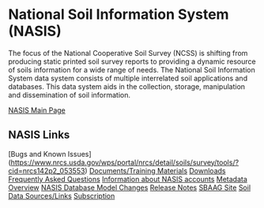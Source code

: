 # National Soil Information System (NASIS)

The focus of the National Cooperative Soil Survey (NCSS) is shifting from producing static printed soil survey reports to providing a dynamic resource of soils information for a wide range of needs. The National Soil Information System data system consists of multiple interrelated soil applications and databases. This data system aids in the collection, storage, manipulation and dissemination of soil information.

[NASIS Main Page](https://www.nrcs.usda.gov/wps/portal/nrcs/detail/soils/survey/tools/?cid=nrcs142p2_053552)

## NASIS Links
[Bugs and Known Issues] (https://www.nrcs.usda.gov/wps/portal/nrcs/detail/soils/survey/tools/?cid=nrcs142p2_053553)
[Documents/Training Materials](https://www.nrcs.usda.gov/wps/portal/nrcs/detail/soils/survey/tools/?cid=nrcs142p2_053546)
[Downloads](https://www.nrcs.usda.gov/wps/portal/nrcs/detail/soils/survey/tools/?cid=nrcs142p2_053550)
[Frequently Asked Questions](https://www.nrcs.usda.gov/wps/portal/nrcs/detail/soils/survey/tools/?cid=nrcs142p2_053551#accounts)
[Information about NASIS accounts](https://www.nrcs.usda.gov/wps/portal/nrcs/detail/soils/survey/tools/?cid=nrcs142p2_053554)
[Metadata](https://www.nrcs.usda.gov/wps/portal/nrcs/detail/soils/survey/tools/?cid=nrcs142p2_053548)
[Overview](https://www.nrcs.usda.gov/wps/portal/nrcs/detail/soils/survey/tools/?cid=nrcs142p2_053554)
[NASIS Database Model Changes](https://www.nrcs.usda.gov/wps/PA_NRCSConsumption/download?cid=stelprdb1247047&ext=pdf)
[Release Notes](https://www.nrcs.usda.gov/wps/portal/nrcs/detail/soils/survey/tools/?cid=stelprdb1269708)
[SBAAG Site](https://www.nrcs.usda.gov/wps/portal/nrcs/detail/soils/survey/partnership/?cid=nrcs142p2_053417)
[Soil Data Sources/Links](https://www.nrcs.usda.gov/wps/portal/nrcs/detail/soils/survey/geo/?cid=nrcs142p2_053613)
[Subscription](https://www.nrcs.usda.gov/wps/portal/nrcs/detail/soils/survey/tools/?cid=nrcs142p2_053556)
